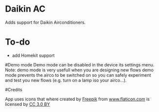 # Daikin AC
Adds support for Daikin Airconditioners.

# To-do
* add Homekit support

#Demo mode
Demo mode can be disabled in the device its settings menu. Note: demo mode is very usefull when you are designing new flows demo mode prevents the airco to be switched on so you can safely experiment and test you new flows (e.g. turn on a lamp iso your airco...).

#Credits
<div>App uses icons that where created by <a href="http://www.freepik.com" title="Freepik">Freepik</a> from <a href="https://www.flaticon.com/" title="Flaticon">www.flaticon.com</a> is licensed by <a href="http://creativecommons.org/licenses/by/3.0/" title="Creative Commons BY 3.0" target="_blank">CC 3.0 BY</a></div>